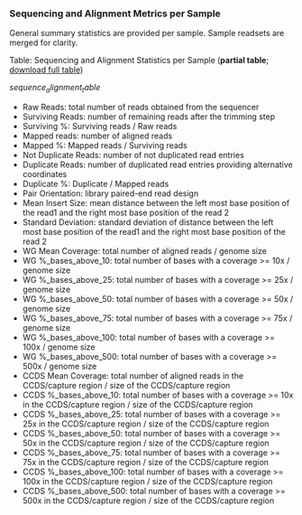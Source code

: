 ### Sequencing and Alignment Metrics per Sample

General summary statistics are provided per sample. Sample readsets are merged for clarity.

Table: Sequencing and Alignment Statistics per Sample (**partial table**; [download full table](sequenceAlignmentTable.tsv))

$sequence_alignment_table$

* Raw Reads: total number of reads obtained from the sequencer
* Surviving Reads: number of remaining reads after the trimming step
* Surviving %: Surviving reads / Raw reads
* Mapped reads: number of aligned reads
* Mapped %: Mapped reads / Surviving reads
* Not Duplicate Reads: number of not duplicated read entries
* Duplicate Reads: number of duplicated read entries providing alternative coordinates
* Duplicate %: Duplicate / Mapped reads
* Pair Orientation: library paired-end read design
* Mean Insert Size: mean distance between the left most base position of the read1 and the right most base position of the read 2
* Standard Deviation: standard deviation of distance between the left most base position of the read1 and the right most base position of the read 2
* WG Mean Coverage: total number of aligned reads / genome size
* WG %_bases_above_10: total number of bases with a coverage >= 10x / genome size
* WG %_bases_above_25: total number of bases with a coverage >= 25x / genome size
* WG %_bases_above_50: total number of bases with a coverage >= 50x / genome size
* WG %_bases_above_75: total number of bases with a coverage >= 75x / genome size
* WG %_bases_above_100: total number of bases with a coverage >= 100x / genome size
* WG %_bases_above_500: total number of bases with a coverage >= 500x / genome size
* CCDS Mean Coverage: total number of aligned reads in the CCDS/capture region / size of the CCDS/capture region
* CCDS %_bases_above_10: total number of bases with a coverage >= 10x in the CCDS/capture region / size of the CCDS/capture region
* CCDS %_bases_above_25: total number of bases with a coverage >= 25x in the CCDS/capture region / size of the CCDS/capture region
* CCDS %_bases_above_50: total number of bases with a coverage >= 50x in the CCDS/capture region / size of the CCDS/capture region
* CCDS %_bases_above_75: total number of bases with a coverage >= 75x in the CCDS/capture region / size of the CCDS/capture region
* CCDS %_bases_above_100: total number of bases with a coverage >= 100x in the CCDS/capture region / size of the CCDS/capture region
* CCDS %_bases_above_500: total number of bases with a coverage >= 500x in the CCDS/capture region / size of the CCDS/capture region
